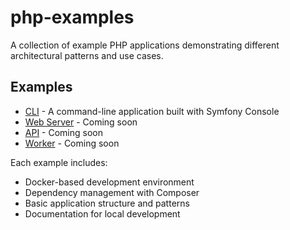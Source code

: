 # php-examples
A collection of example PHP applications demonstrating different architectural patterns and use cases.

## Examples
- [CLI](cli/) - A command-line application built with Symfony Console
- [Web Server](web/) - Coming soon
- [API](api/) - Coming soon
- [Worker](worker/) - Coming soon

Each example includes:
- Docker-based development environment
- Dependency management with Composer
- Basic application structure and patterns
- Documentation for local development